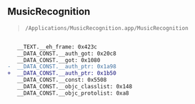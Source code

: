 ## MusicRecognition

> `/Applications/MusicRecognition.app/MusicRecognition`

```diff

   __TEXT.__eh_frame: 0x423c
   __DATA_CONST.__auth_got: 0x20c8
   __DATA_CONST.__got: 0x1080
-  __DATA_CONST.__auth_ptr: 0x1a98
+  __DATA_CONST.__auth_ptr: 0x1b50
   __DATA_CONST.__const: 0x5508
   __DATA_CONST.__objc_classlist: 0x148
   __DATA_CONST.__objc_protolist: 0xa8

```
